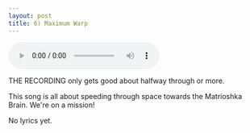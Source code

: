 ```yaml
---
layout: post
title: 6) Maximum Warp
---
```


<audio controls>
<source src="{{ site.baseurl }}/audio/maximum-warp.mp3" type="audio/mpeg">
</audio>

THE RECORDING only gets good about halfway through or more.

This song is all about speeding through space towards the Matrioshka Brain. We're on a mission!

No lyrics yet.
